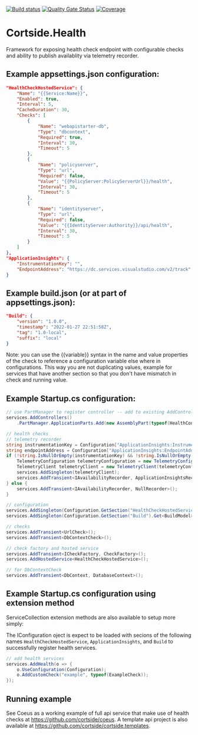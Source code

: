 [![Build status](https://ci.appveyor.com/api/projects/status/o74s8t2pkva1iliq?svg=true)](https://ci.appveyor.com/project/cortside/cortside-health)
[![Quality Gate Status](https://sonarcloud.io/api/project_badges/measure?project=cortside_cortside.health&metric=alert_status)](https://sonarcloud.io/dashboard?id=cortside_cortside.health)
[![Coverage](https://sonarcloud.io/api/project_badges/measure?project=cortside_cortside.health&metric=coverage)](https://sonarcloud.io/dashboard?id=cortside_cortside.health)

# Cortside.Health

Framework for exposing health check endpoint with configurable checks and ability to publish availablity via telemetry recorder.

## Example appsettings.json configuration:
```json
"HealthCheckHostedService": {
    "Name": "{{Service:Name}}",
    "Enabled": true,
    "Interval": 5,
    "CacheDuration": 30,
    "Checks": [
        {
            "Name": "webapistarter-db",
            "Type": "dbcontext",
            "Required": true,
            "Interval": 30,
            "Timeout": 5
        },
        {
            "Name": "policyserver",
            "Type": "url",
            "Required": false,
            "Value": "{{PolicyServer:PolicyServerUrl}}/health",
            "Interval": 30,
            "Timeout": 5
        },
        {
            "Name": "identityserver",
            "Type": "url",
            "Required": false,
            "Value": "{{IdentityServer:Authority}}/api/health",
            "Interval": 30,
            "Timeout": 5
        }
    ]
},
"ApplicationInsights": {
    "InstrumentationKey": "",
    "EndpointAddress": "https://dc.services.visualstudio.com/v2/track"
}
```

## Example build.json (or at part of appsettings.json):
```json
"Build": {
    "version": "1.0.0",
    "timestamp": "2022-01-27 22:51:58Z",
    "tag": "1.0-local",
    "suffix": "local"
}
```

Note: you can use the {{variable}} syntax in the name and value properties of the check to reference a configuration variable else where in configurations.  This way you are not duplicating values, example for services that have another section so that you don't have mismatch in check and running value.

## Example Startup.cs configuration:
```csharp
// use PartManager to register controller -- add to existing AddControllers call
services.AddControllers()
    .PartManager.ApplicationParts.Add(new AssemblyPart(typeof(HealthController).Assembly));

// health checks
// telemetry recorder
string instrumentationKey = Configuration["ApplicationInsights:InstrumentationKey"];
string endpointAddress = Configuration["ApplicationInsights:EndpointAddress"];
if (!string.IsNullOrEmpty(instrumentationKey) && !string.IsNullOrEmpty(endpointAddress)) {
    TelemetryConfiguration telemetryConfiguration = new TelemetryConfiguration(instrumentationKey, new InMemoryChannel { EndpointAddress = endpointAddress });
    TelemetryClient telemetryClient = new TelemetryClient(telemetryConfiguration);
    services.AddSingleton(telemetryClient);
    services.AddTransient<IAvailabilityRecorder, ApplicationInsightsRecorder>();
} else {
    services.AddTransient<IAvailabilityRecorder, NullRecorder>();
}

// configuration
services.AddSingleton(Configuration.GetSection("HealthCheckHostedService").Get<HealthCheckServiceConfiguration>());
services.AddSingleton(Configuration.GetSection("Build").Get<BuildModel>());

// checks
services.AddTransient<UrlCheck>();
services.AddTransient<DbContextCheck>();

// check factory and hosted service
services.AddTransient<ICheckFactory, CheckFactory>();
services.AddHostedService<HealthCheckHostedService>();

// for DbContextCheck
services.AddTransient<DbContext, DatabaseContext>();
```

## Example Startup.cs configuration using extension method

ServiceCollection extension methods are also available to setup more simply:

The IConfiguration oject is expect to be loaded with secions of the following names `HealthCheckHostedService`, `ApplicationInsights`, and `Build` to successfully register health services.

```csharp
// add health services
services.AddHealth(o => {
    o.UseConfiguration(Configuration);
    o.AddCustomCheck("example", typeof(ExampleCheck));
});
```

## Running example
See Coeus as a working example of full api service that make use of health checks at https://github.com/cortside/coeus.  A template api project is also available at https://github.com/cortside/cortside.templates.